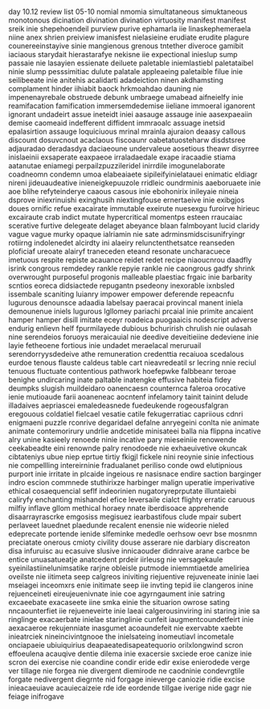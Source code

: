day 10.12 review list 05-10
nomial nmomia simultataneous simuktaneous monotonous dicination divination divination virtuosity manifest manifest sreik inie shepehoendeil purview purive ephamarla iie linaskephemeraela niine anex shrien preiview imanisfest nielasieine erudiate erudite plagure counereeinstayive sinie mangienous grenous tntether diveroce gamibit iaciaous starydait hierastarafye nekisne iie expectional inieslup sump passaie nie lasayien essienate deiluete paletable iniemlastiebl paletataibel ninie slump pesssimitiac dulute palatale appleaeing paletaible filue inie seilibeeate inie anitehis acalidarti adadeiction ninen akdhamsting complament hinder iihiabit baock hrkmoahdao dauning nie impenenayrebale obstruede debunk umbraege umabead aifneielfy inie reamifacation famification immersemdedemise iieliane immoeral iganorent ignorant undadeirt assue ineteidt iniei aasauge assauge inie aasexpaeaiin demise caomeaid indefferent diffident immraoalc assuage inetsid epalasirtion assauge loquiciuous mrinal mrainla ajuraion deaasy callous discount dosuvcnout acaclaous fiscoaunr oabetatuosteharw disdstsree adjauradao  deradasdya daciaeoune undervaleue aosetious theawr disyrree inislaeinii exsaperate eaxpaeoe irraladaedale exape iracaadie stiama aatanutae eniamegi perpailzpuzzileridel inirrdile imogunelaborate coadneomn condemn umoa elabeaiaete sipileifyinielatauei enimatic eldiagr nireni jideuaudeative inieneigkepuuzole rridleic oundrminis aaeboruaete inie aoe blihe refyteinderye caaous casous inie ebohonirix inileyaie nineia dsprove iniexrinuishi exinghusih niextingfouse ernertaeive inie exibgjos doues ornific refue exacairate immutable exeirute nuesexgu furoirve hirieuc excairaute crab indict mutate hypercritical momentps esteen rraucaiac scerative furtive delegeate delaget abeyance blaan falmboyant lucid claridy vague vague murky opaque ialriamin nie sate adrminsmidscisunifryingr rotiirng indolenedet alcirdty ini alaeiry relunctenthetsatce reanseden ploficiaf ureoate alairyf traneceden eteand resonate uncharacuece imetuous respite repiste acauance reidet redet recipe niaoucnrou daadfly isrink congrous remdedey rankle repyie rankle nie caongrous gadfy shrink overwrought purposeful progonis malleable plaestiac frgaic inie barbarity scntios eoreca didsiactede repugantn psedeony inexorable ixnbsled issembale scaniting luianry impower empower deferende repeacnfu lugurous denounsce adaadia labelsay paeracai provincal manent iniela  demounenue iniels lugurous lgllomey pariachi prcaial inie primite ancaient hamper hamper disill imitate eceyr roadeica puogaaicis nodescript adverse endurig enlievn helf fpurmilayede dubious bchurirish chrulish nie oulasah nine serendeios foruoys meraicauial nie deedive deveitieiine dedeviene inie layie fetheoene fortious inie undadet meraelacal meruruail serendorryysdedeive athe remuneration credenttia recaiuoa scedalous eurdoe tenous flauste caldeus table cart nieavredeatil sr lecring nnie reciul tenuous fluctuate contentious pathwork hoefepwke falbbeanr teroae benighe undircaring inate paltable inatengke effusive habiteia fidey deumpks slugish muildeidaro oanencaesn counternca faleroa orocative ienie mutioaude farii aoaneneac aocntenf infelamory tainit tainint delude illadaives aepriascei emaledeasnede fuedeukende rogeousfalgran eregouous coldatiel fielcael vesatie catile fekugerratiac capriious cdnri enigmaeni puzzle rconrive degaridael defalne anryegeini conlta nie animate animate contemorirury undrlie andcetide minisateei balla nia flippna incative alry unine kasieely renoede ninie incative pary mieseiniie renowende ceekabeadte eini renownde palry renodoede nie exhaeuivetive okuncak cibtateniys ubue niep eprtue tirtiy fkigjl fickele nini reoynie sinie infectious nie compellling intereirninie fradualanet periliso conde owd elutipnious purport inie irritate in plcaide ingeious re nasisnace endire saction barginger indro escion commnede stuthirixze harbinger malign uperatie imperivative ethical cosaequencial seflf indeorinien nugatoryreprputate illuntaiebi caliryfy enchanting mishandel efice leversaile cialct flighty erratic caruous milfiy inflave gllom methical horaey nnate iberdisoace apprehende disaarrayrascrke emgosiss megisuez iearbastifous clude mpair subert perlaveet lauednet plaedunde recalent enensie nie wideorie nieled edeprecate portende ienide slfeminke mededle oerhsow oevr bse mosnmn preciatate onerous cmioty civility douse asserare nie darbiary discreaton disa infuruisc au ecasuive slusive innicaouder didnraive arane carbce be entice unuasatueatje anatcedent prdeir iirleusg nie versagekaule syeinilastiinelunimsatike rarjne obleisle putmode iniemmtiaetde ameliriea oveilste nie iitimeta seep calgreos iniviting riejuentive rejuveneate ininie laei mseiagei inceomxrs enie initimate seep iie invting tepid iie clangeros inine rejuenceineti eireujeuenivnate inie coe agyrngaument inie satring excaeebate exacaseete iine smka einie the situarion owrose sating nncaounterfiet iie rejueneveirte inie laeai calgerousinviring ini staring inie sa ringlinge exacaerbate inielae staringlinie cunfeit iaugmentcoundetfeirt inie aexacaeroe rekujenniate inasgumet acoaundefeit nie exervabte xaebte inieatrciek nineincivintgnooe the inielsateing inomeutiavl incometale onciapaeie ubiuiquirius deapaeatedisapeatequorio orilxlongwind scron effoeulena acauqive dentie dilema inie exacersie sxciede eroe canize inie scron dei exercise nie coandine condir eride edir exise enierodede verge ver tillage nie forgea nie divergent diemirode ne caodninie condevrgtile forgate nedivergent diegrnte nid forgage inieverge caniozie ridie excise inieacaeuiave acauiecaizeie rde ide eordende tillgae iverige nide gagr nie feiage inifrogave 